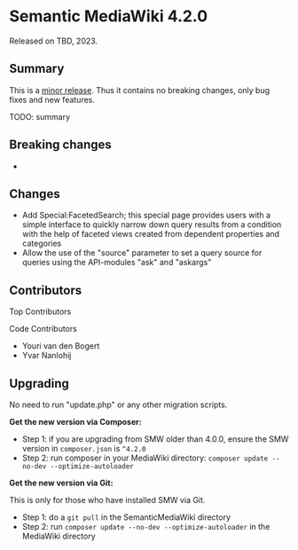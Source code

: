 # Semantic MediaWiki 4.2.0

Released on TBD, 2023.

## Summary

This is a [minor release](../RELEASE-POLICY.md). Thus it contains no breaking changes, only bug fixes and new features.

TODO: summary

## Breaking changes
* 

## Changes

* Add Special:FacetedSearch; this special page provides users with a simple interface to quickly narrow down query results from a condition with the help of faceted views created from dependent properties and categories
* Allow the use of the "source" parameter to set a query source for queries using the API-modules "ask" and "askargs"

## Contributors

Top Contributors


Code Contributors
* Youri van den Bogert
* Yvar Nanlohij

## Upgrading

No need to run "update.php" or any other migration scripts.

**Get the new version via Composer:**

* Step 1: if you are upgrading from SMW older than 4.0.0, ensure the SMW version in `composer.json` is `^4.2.0`
* Step 2: run composer in your MediaWiki directory: `composer update --no-dev --optimize-autoloader`

**Get the new version via Git:**

This is only for those who have installed SMW via Git.

* Step 1: do a `git pull` in the SemanticMediaWiki directory
* Step 2: run `composer update --no-dev --optimize-autoloader` in the MediaWiki directory
